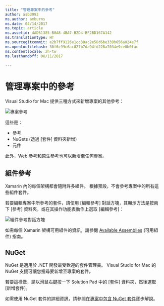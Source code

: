 ```yaml
---
title: "管理專案中的參考"
author: asb3993
ms.author: amburns
ms.date: 04/14/2017
ms.topic: article
ms.assetid: 4AD51385-B0A8-4BA7-B2D4-BF2BD167A142
ms.translationtype: HT
ms.sourcegitcommit: e2b7ff9126e1cc38ac2e58d6be339b656a024e7f
ms.openlocfilehash: 30f6c99c6ac827b7da94fd228a7034e9ce0b0fac
ms.contentlocale: zh-tw
ms.lasthandoff: 08/11/2017

---
```


# <a name="managing-references-in-a-project"></a>管理專案中的參考

Visual Studio for Mac 提供三種方式來新增專案的其他參考：

![專案參考](media/projects-and-solutions-image10.png)

這些是：

* 參考
* NuGets (透過 [套件] 資料夾新增)
* 元件

此外，Web 參考和原生參考也可以新增至任何專案。

## <a name="assembly-references"></a>組件參考

Xamarin 內的每個架構都會隨附許多組件。 根據預設，不會參考專案中的所有這些組件套件。 

若要編輯專案中所參考的套件，請使用 [編輯參考] 對話方塊，其顯示方法是按兩下 [參考] 資料夾，或在其操作功能表動作上選取 [編輯參考]：

![組件參考對話方塊](media/projects-and-solutions-image11.png)

如需每個 Xamarin 架構可用組件的資訊，請參閱 [Available Assemblies](https://developer.xamarin.com/guides/cross-platform/advanced/available-assemblies/) (可用組件) 指南。

## <a name="nuget"></a>NuGet

NuGet 是適用於 .NET 開發最受歡迎的套件管理員。 Visual Studio for Mac 的 NuGet 支援可讓您搜尋要新增至專案的套件。

若要這樣做，請以滑鼠右鍵按一下 Solution Pad 中的 [套件] 資料夾，然後選取 [新增套件]。

如需使用 NuGet 套件的詳細資訊，請參閱[在專案中包含 NuGet 套件](~/nuget-walkthrough.md)逐步解說。

